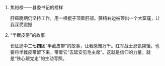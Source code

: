 1. 焦裕禄——县委书记的榜样

   肝癌晚期仍坚持工作，用一根棍子顶着肝部，藤椅右边被顶出一个大窟窿，让我深受震撼

2. “半截皮带”的故事

   长征途中**二七四**团“半截皮带”的故事，让我感慨万千。红军战士忍饥挨饿，也要将半截皮带留下来，带着它“去延安见毛主席”。这就是信仰的力量，就是“铁心跟党走”的生动写照。